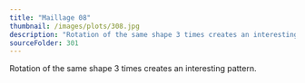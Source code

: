 ```yaml
---
title: "Maillage 08"
thumbnail: /images/plots/308.jpg
description: "Rotation of the same shape 3 times creates an interesting pattern."
sourceFolder: 301
---
```


Rotation of the same shape 3 times creates an interesting pattern.

